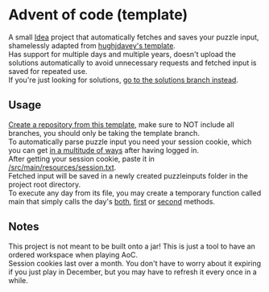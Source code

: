 # Advent of code (template)
A small [Idea](https://www.jetbrains.com/idea/) project that automatically fetches and saves your puzzle input, shamelessly adapted from [hughjdavey's template](https://github.com/hughjdavey/aoc-kotlin-starter).\
Has support for multiple days and multiple years, doesn't upload the solutions automatically to avoid unnecessary requests and fetched input is saved for repeated use.\
If you're just looking for solutions, [go to the solutions branch instead](https://github.com/Desco1/AoC/tree/solutions).

## Usage
[Create a repository from this template](https://docs.github.com/en/repositories/creating-and-managing-repositories/creating-a-repository-from-a-template), make sure to NOT include all branches, you should only be taking the template branch.\
To automatically parse puzzle input you need your session cookie, which you can get [in a multitude of ways](https://www.cookieyes.com/blog/how-to-check-cookies-on-your-website-manually/) after having logged in.\
After getting your session cookie, paste it in [/src/main/resources/session.txt](https://github.com/Desco1/AoC/blob/bdc4768c61fe0889374b97909d893d598465ba10/src/main/kotlin/com/desco/InputReader.kt#L19).\
Fetched input will be saved in a newly created puzzleinputs folder in the project root directory.\
To execute any day from its file, you may create a temporary function called main that simply calls the day's [both](https://github.com/Desco1/AoC/blob/bdc4768c61fe0889374b97909d893d598465ba10/src/main/kotlin/com/desco/Day.kt#L12), [first](https://github.com/Desco1/AoC/blob/bdc4768c61fe0889374b97909d893d598465ba10/src/main/kotlin/com/desco/Day.kt#L17) or [second](https://github.com/Desco1/AoC/blob/bdc4768c61fe0889374b97909d893d598465ba10/src/main/kotlin/com/desco/Day.kt#L21) methods.

## Notes
This project is not meant to be built onto a jar! This is just a tool to have an ordered workspace when playing AoC.\
Session cookies last over a month. You don't have to worry about it expiring if you just play in December, but you may have to refresh it every once in a while.
